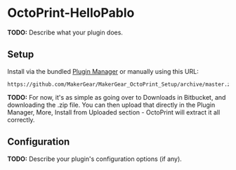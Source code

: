 # OctoPrint-HelloPablo

**TODO:** Describe what your plugin does.

## Setup

Install via the bundled [Plugin Manager](https://github.com/foosel/OctoPrint/wiki/Plugin:-Plugin-Manager)
or manually using this URL:

    https://github.com/MakerGear/MakerGear_OctoPrint_Setup/archive/master.zip

**TODO:** For now, it's as simple as going over to Downloads in Bitbucket, and downloading the .zip file.  You can then upload that directly in the Plugin Manager, More, Install from Uploaded section - OctoPrint will extract it all correctly.

## Configuration

**TODO:** Describe your plugin's configuration options (if any).
